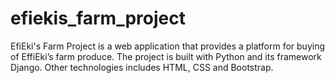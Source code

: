 # efiekis_farm_project
EfiEki's Farm Project is a web application that provides a platform for buying of EffiEki’s farm produce. The project is built with Python and its framework Django. Other technologies includes HTML, CSS and Bootstrap.
